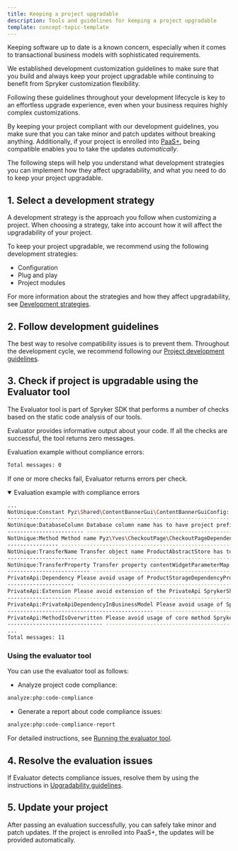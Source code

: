 ```yaml
---
title: Keeping a project upgradable
description: Tools and guidelines for keeping a project upgradable
template: concept-topic-template
---
```


Keeping software up to date is a known concern, especially when it comes to transactional business models with sophisticated requirements.

We established development customization guidelines to make sure that you build and always keep your project upgradable while continuing to benefit from Spryker customization flexibility.

Following these guidelines throughout your development lifecycle is key to an effortless upgrade experience, even when your business requires highly complex customizations.

By keeping your project compliant with our development guidelines, you make sure that you can take minor and patch updates without breaking anything. Additionally, if your project is enrolled into [PaaS+](https://spryker.com/en/paas-plus/), being compatible enables you to take the updates *automatically*.

The following steps will help you understand what development strategies you can implement  how they affect upgradability, and what you need to do to keep your project upgradable.

## 1. Select a development strategy

A development strategy is the approach you follow when customizing a project. When choosing a strategy, take into account how it will affect the upgradability of your project.

To keep your project upgradable, we recommend using the following development strategies:

* Configuration
* Plug and play
* Project modules

For more information about the strategies and how they affect upgradability, see [Development strategies](/docs/scos/dev/back-end-development/extending-spryker/development-strategies/development-strategies.html).


## 2. Follow development guidelines

The best way to resolve compatibility issues is to prevent them. Throughout the development cycle, we recommend following our [Project development guidelines](/docs/scos/dev/guidelines/project-development-guidelines.html).

## 3. Check if project is upgradable using the Evaluator tool

The Evaluator tool is part of Spryker SDK that performs a number of checks based on the static code analysis of our tools.

Evaluator provides informative output about your code. If all the checks are successful, the tool returns zero messages.

Evaluation example without compliance errors:

```bash
Total messages: 0
```

If one or more checks fail, Evaluator returns errors per check.

<details open>
    <summary>Evaluation example with compliance errors</summary>

```bash
...
NotUnique:Constant Pyz\Shared\ContentBannerGui\ContentBannerGuiConfig::WIDGET_TEMPLATE_DISPLAY_NAME_SLIDER_WITHOUT_LINK name has to have project namespace, like PYZ_WIDGET_TEMPLATE_DISPLAY_NAME_SLIDER_WITHOUT_LINK.
------------------ ----------------------------------------------------------------------------------------------------
NotUnique:DatabaseColumn Database column name has to have project prefix Pyz in src/Pyz/Zed/ExampleStateMachine/Persistence/Propel/Schema/spy_example_state_machine.schema.xml, like pyz_name
------------------------ ----------------------------------------------------------------------------------------------------
NotUnique:Method Method name Pyz\Yves\CheckoutPage\CheckoutPageDependencyProvider::extendPaymentMethodHandler() should contains project prefix, like pyzExtendPyzPaymentMethodHandler
---------------- ----------------------------------------------------------------------------------------------------
NotUnique:TransferName Transfer object name ProductAbstractStore has to have project prefix Pyz in src/Pyz/Shared/Product/Transfer/product.transfer.xml, like PyzProductAbstractStore
---------------------- ----------------------------------------------------------------------------------------------------
NotUnique:TransferProperty Transfer property contentWidgetParameterMap for LocaleCmsPageData has to have project prefix Pyz in src/Pyz/Shared/Cms/Transfer/cms.transfer.xml, like pyzContentWidgetParameterMap
-------------------------- ----------------------------------------------------------------------------------------------------
PrivateApi:Dependency Please avoid usage of ProductStorageDependencyProvider::FACADE_PRODUCT in Pyz\Zed\ProductStorage\Business\ProductStorageBusinessFactory
--------------------- ----------------------------------------------------------------------------------------------------
PrivateApi:Extension Please avoid extension of the PrivateApi SprykerShop\Yves\ContentProductWidget\Twig\ContentProductAbstractListTwigFunctionProvider in Pyz\Yves\ContentProductWidget\Twig\ContentProductAbstractListTwigFunctionProvider
-------------------- ----------------------------------------------------------------------------------------------------
PrivateApi:PrivateApiDependencyInBusinessModel Please avoid usage of Spryker\Zed\ProductSet\Business\Model\Touch\ProductSetTouchInterface in Pyz\Zed\ProductSet\Business\Model\ProductSetUpdater
---------------------------------------------- ----------------------------------------------------------------------------------------------------
PrivateApi:MethodIsOverwritten Please avoid usage of core method Spryker\Client\Kernel\AbstractFactory::getConfig() in the class Pyz\Client\ExampleProductSalePage\ExampleProductSalePageFactory
------------------------------ ----------------------------------------------------------------------------------------------------
...
Total messages: 11

```    

</details>


### Using the evaluator tool

You can use the evaluator tool as follows:

* Analyze project code compliance:

```bash
analyze:php:code-compliance
```

* Generate a report about code compliance issues:

```bash
analyze:php:code-compliance-report
```

For detailed instructions, see [Running the evaluator tool](/docs/scos/dev/guidelines/keeping-a-project-upgradable/running-the-evaluator-tool.html).

## 4. Resolve the evaluation issues

If Evaluator detects compliance issues, resolve them by using the instructions in [Upgradability guidelines](/docs/scos/dev/guidelines/keeping-a-project-upgradable/upgradability-guidelines/upgradability-guidelines.html).

## 5. Update your project

After passing an evaluation successfully, you can safely take minor and patch updates. If the project is enrolled into PaaS+, the updates will be provided automatically.
